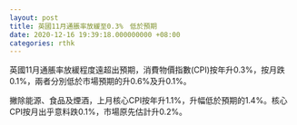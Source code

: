 ```yaml
---
layout: post
title: 英國11月通脹率放緩至0.3%　低於預期
date: 2020-12-16 19:39:18.000000000 +08:00
categories: rthk
---
```


英國11月通脹率放緩程度遠超出預期，消費物價指數(CPI)按年升0.3%，按月跌0.1%，兩者分別低於市場預期的升0.6%及升0.1%。

撇除能源、食品及煙酒，上月核心CPI按年升1.1%，升幅低於預期的1.4%。核心CPI按月出乎意料跌0.1%，市場原先估計升0.2%。
